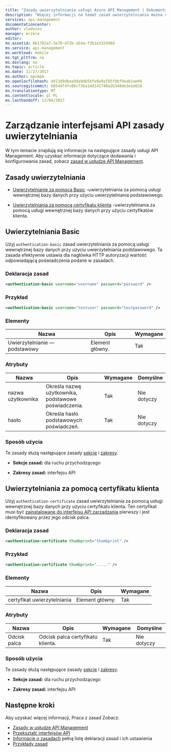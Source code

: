 ```yaml
---
title: "Zasady uwierzytelniania usługi Azure API Management | Dokumentacja firmy Microsoft"
description: "Więcej informacji na temat zasad uwierzytelniania można używać usługi Azure API Management."
services: api-management
documentationcenter: 
author: vladvino
manager: erikre
editor: 
ms.assetid: 061702a7-3a78-472b-a54a-f3b1e332490d
ms.service: api-management
ms.workload: mobile
ms.tgt_pltfrm: na
ms.devlang: na
ms.topic: article
ms.date: 11/27/2017
ms.author: apimpm
ms.openlocfilehash: 4d13d9dbea9da9db5bfe9a9af85fdbf9eab1ae84
ms.sourcegitcommit: b854df4fc66c73ba1dd141740a2b348de3e1e028
ms.translationtype: MT
ms.contentlocale: pl-PL
ms.lasthandoff: 12/04/2017
---
```

# <a name="api-management-authentication-policies"></a>Zarządzanie interfejsami API zasady uwierzytelniania
W tym temacie znajdują się informacje na następujące zasady usługi API Management. Aby uzyskać informacje dotyczące dodawania i konfigurowania zasad, zobacz [zasad w usłudze API Management](http://go.microsoft.com/fwlink/?LinkID=398186).  

##  <a name="AuthenticationPolicies"></a>Zasady uwierzytelniania  
  
-   [Uwierzytelnianie za pomocą Basic](api-management-authentication-policies.md#Basic) -uwierzytelniania za pomocą usługi wewnętrznej bazy danych przy użyciu uwierzytelniania podstawowego.  
  
-   [Uwierzytelniania za pomocą certyfikatu klienta](api-management-authentication-policies.md#ClientCertificate) -uwierzytelniania za pomocą usługi wewnętrznej bazy danych przy użyciu certyfikatów klienta.  
  
##  <a name="Basic"></a>Uwierzytelniania Basic  
 Użyj `authentication-basic` zasad uwierzytelniania za pomocą usługi wewnętrznej bazy danych przy użyciu uwierzytelniania podstawowego. Ta zasada efektywnie ustawia dla nagłówka HTTP autoryzacji wartość odpowiadającą poświadczenia podane w zasadach.  
  
### <a name="policy-statement"></a>Deklaracja zasad  
  
```xml  
<authentication-basic username="username" password="password" />  
```  
  
### <a name="example"></a>Przykład  
  
```xml  
<authentication-basic username="testuser" password="testpassword" />  
```  
  
### <a name="elements"></a>Elementy  
  
|Nazwa|Opis|Wymagane|  
|----------|-----------------|--------------|  
|Uwierzytelnianie — podstawowy|Element główny.|Tak|  
  
### <a name="attributes"></a>Atrybuty  
  
|Nazwa|Opis|Wymagane|Domyślne|  
|----------|-----------------|--------------|-------------|  
|nazwa użytkownika|Określa nazwę użytkownika, podstawowe poświadczenia.|Tak|Nie dotyczy|  
|hasło|Określa hasło podstawowych poświadczeń.|Tak|Nie dotyczy|  
  
### <a name="usage"></a>Sposób użycia  
 Te zasady służą następujące zasady [sekcje](http://azure.microsoft.com/documentation/articles/api-management-howto-policies/#sections) i [zakresy](http://azure.microsoft.com/documentation/articles/api-management-howto-policies/#scopes).  
  
-   **Sekcje zasad:** dla ruchu przychodzącego  
  
-   **Zakresy zasad:** interfejsu API  
  
##  <a name="ClientCertificate"></a>Uwierzytelniania za pomocą certyfikatu klienta  
 Użyj `authentication-certificate` zasad uwierzytelniania za pomocą usługi wewnętrznej bazy danych przy użyciu certyfikatu klienta. Ten certyfikat musi być [zainstalowane do interfejsu API zarządzania](http://go.microsoft.com/fwlink/?LinkID=511599) pierwszy i jest identyfikowany przez jego odcisk palca.  
  
### <a name="policy-statement"></a>Deklaracja zasad  
  
```xml  
<authentication-certificate thumbprint="thumbprint" />  
```  
  
### <a name="example"></a>Przykład  
  
```xml  
<authentication-certificate thumbprint="....." />  
```  
  
### <a name="elements"></a>Elementy  
  
|Nazwa|Opis|Wymagane|  
|----------|-----------------|--------------|  
|certyfikat uwierzytelniania|Element główny.|Tak|  
  
### <a name="attributes"></a>Atrybuty  
  
|Nazwa|Opis|Wymagane|Domyślne|  
|----------|-----------------|--------------|-------------|  
|Odcisk palca|Odcisk palca certyfikatu klienta.|Tak|Nie dotyczy|  
  
### <a name="usage"></a>Sposób użycia  
 Te zasady służą następujące zasady [sekcje](http://azure.microsoft.com/documentation/articles/api-management-howto-policies/#sections) i [zakresy](http://azure.microsoft.com/documentation/articles/api-management-howto-policies/#scopes).  
  
-   **Sekcje zasad:** dla ruchu przychodzącego  
  
-   **Zakresy zasad:** interfejsu API  
  

## <a name="next-steps"></a>Następne kroki
Aby uzyskać więcej informacji, Praca z zasad Zobacz:

+ [Zasady w usłudze API Management](api-management-howto-policies.md)
+ [Przekształć interfejsów API](transform-api.md)
+ [Informacje o zasadach](api-management-policy-reference.md) pełną listę deklaracji zasad i ich ustawienia
+ [Przykłady zasad](policy-samples.md)   
